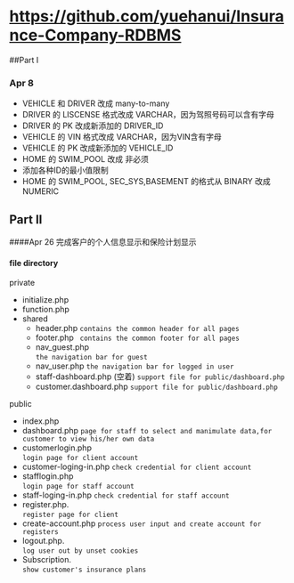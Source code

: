 # https://github.com/yuehanui/Insurance-Company-RDBMS
##Part I

### Apr 8
- VEHICLE 和 DRIVER 改成 many-to-many
- DRIVER 的 LISCENSE 格式改成 VARCHAR，因为驾照号码可以含有字母
- DRIVER 的 PK 改成新添加的 DRIVER_ID
- VEHICLE 的 VIN 格式改成 VARCHAR，因为VIN含有字母
- VEHICLE 的 PK 改成新添加的 VEHICLE_ID
- HOME 的 SWIM_POOL 改成 非必须
- 添加各种ID的最小值限制
- HOME 的 SWIM_POOL, SEC_SYS,BASEMENT 的格式从 BINARY 改成 NUMERIC



## Part II


####Apr 26
完成客户的个人信息显示和保险计划显示

#### file directory
private

- initialize.php
- function.php
- shared
    - header.php    `contains the common header for all pages`
    - footer.php
    ` contains the common footer for all pages`
    - nav_guest.php        
    `the navigation bar for guest`
    - nav_user.php
    `the navigation bar for logged in user`
    - staff-dashboard.php (空着)
    `support file for public/dashboard.php`
    - customer.dashboard.php
    `support file for public/dashboard.php`
    
public 

- index.php 
- dashboard.php
	`page for staff to select and manimulate data,for customer to view his/her own data`                   
- customerlogin.php      
  `login page for client account`	
- customer-loging-in.php 
`check credential for client account`
- stafflogin.php   
  `login page for staff account`
- staff-loging-in.php
`check credential for staff account`
- register.php.   
`register page for client`
- create-account.php
`process user input and create account for registers`
- logout.php.   
`log user out by unset cookies`
- Subscription.  
`show customer's insurance plans`
   
   

